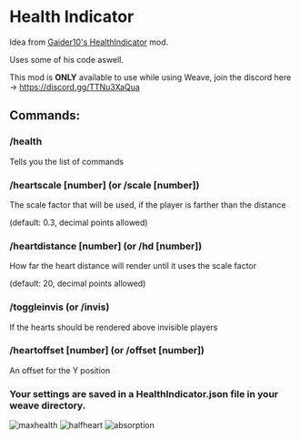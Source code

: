 # Health Indicator
Idea from [Gaider10's HealthIndicator](https://modrinth.com/mod/playerhealthindicators) mod.

Uses some of his code aswell.

This mod is **ONLY** available to use while using Weave, join the discord here -> https://discord.gg/TTNu3XaQua

## Commands: 

### /health 

Tells you the list of commands

### /heartscale [number] (or /scale [number])

The scale factor that will be used, if the player is farther than the distance

(default: 0.3, decimal points allowed)

### /heartdistance [number] (or /hd [number])

How far the heart distance will render until it uses the scale factor

(default: 20, decimal points allowed)

### /toggleinvis (or /invis)

If the hearts should be rendered above invisible players

### /heartoffset [number] (or /offset [number]) 

An offset for the Y position

### Your settings are saved in a HealthIndicator.json file in your weave directory. 

![maxhealth](https://github.com/svxf/HealthIndicator/assets/60079016/cce4a058-0d7c-4b4d-85e2-7edbbe0419d0)
![halfheart](https://github.com/svxf/HealthIndicator/assets/60079016/d1099885-7b74-4bef-8b48-dda622bbeec7)
![absorption](https://github.com/svxf/HealthIndicator/assets/60079016/f8d35d4c-b8a8-40c8-82d2-18ed68f853ed)
